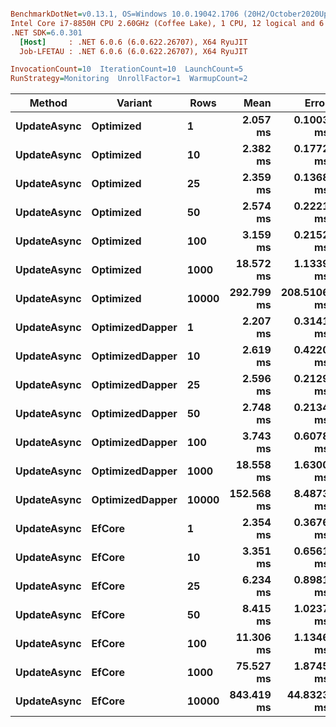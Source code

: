 ``` ini

BenchmarkDotNet=v0.13.1, OS=Windows 10.0.19042.1706 (20H2/October2020Update)
Intel Core i7-8850H CPU 2.60GHz (Coffee Lake), 1 CPU, 12 logical and 6 physical cores
.NET SDK=6.0.301
  [Host]     : .NET 6.0.6 (6.0.622.26707), X64 RyuJIT
  Job-LFETAU : .NET 6.0.6 (6.0.622.26707), X64 RyuJIT

InvocationCount=10  IterationCount=10  LaunchCount=5  
RunStrategy=Monitoring  UnrollFactor=1  WarmupCount=2  

```
|      Method |         Variant |  Rows |       Mean |       Error |      StdDev |     Median |        Min |          Max |
|------------ |---------------- |------ |-----------:|------------:|------------:|-----------:|-----------:|-------------:|
| **UpdateAsync** |       **Optimized** |     **1** |   **2.057 ms** |   **0.1003 ms** |   **0.2027 ms** |   **2.005 ms** |   **1.721 ms** |     **2.751 ms** |
| **UpdateAsync** |       **Optimized** |    **10** |   **2.382 ms** |   **0.1772 ms** |   **0.3579 ms** |   **2.307 ms** |   **1.979 ms** |     **3.942 ms** |
| **UpdateAsync** |       **Optimized** |    **25** |   **2.359 ms** |   **0.1368 ms** |   **0.2763 ms** |   **2.274 ms** |   **2.073 ms** |     **3.444 ms** |
| **UpdateAsync** |       **Optimized** |    **50** |   **2.574 ms** |   **0.2221 ms** |   **0.4487 ms** |   **2.449 ms** |   **2.072 ms** |     **4.580 ms** |
| **UpdateAsync** |       **Optimized** |   **100** |   **3.159 ms** |   **0.2152 ms** |   **0.4348 ms** |   **3.023 ms** |   **2.623 ms** |     **4.878 ms** |
| **UpdateAsync** |       **Optimized** |  **1000** |  **18.572 ms** |   **1.1339 ms** |   **2.2906 ms** |  **18.094 ms** |  **14.755 ms** |    **25.921 ms** |
| **UpdateAsync** |       **Optimized** | **10000** | **292.799 ms** | **208.5106 ms** | **421.2017 ms** | **154.529 ms** | **115.818 ms** | **1,619.538 ms** |
| **UpdateAsync** | **OptimizedDapper** |     **1** |   **2.207 ms** |   **0.3141 ms** |   **0.6344 ms** |   **2.013 ms** |   **1.805 ms** |     **6.125 ms** |
| **UpdateAsync** | **OptimizedDapper** |    **10** |   **2.619 ms** |   **0.4220 ms** |   **0.8525 ms** |   **2.355 ms** |   **2.079 ms** |     **6.537 ms** |
| **UpdateAsync** | **OptimizedDapper** |    **25** |   **2.596 ms** |   **0.2129 ms** |   **0.4301 ms** |   **2.444 ms** |   **2.165 ms** |     **4.696 ms** |
| **UpdateAsync** | **OptimizedDapper** |    **50** |   **2.748 ms** |   **0.2134 ms** |   **0.4310 ms** |   **2.600 ms** |   **2.282 ms** |     **4.561 ms** |
| **UpdateAsync** | **OptimizedDapper** |   **100** |   **3.743 ms** |   **0.6078 ms** |   **1.2278 ms** |   **3.289 ms** |   **2.720 ms** |     **8.352 ms** |
| **UpdateAsync** | **OptimizedDapper** |  **1000** |  **18.558 ms** |   **1.6300 ms** |   **3.2927 ms** |  **18.588 ms** |  **13.890 ms** |    **29.051 ms** |
| **UpdateAsync** | **OptimizedDapper** | **10000** | **152.568 ms** |   **8.4873 ms** |  **17.1448 ms** | **145.555 ms** | **122.161 ms** |   **198.668 ms** |
| **UpdateAsync** |          **EfCore** |     **1** |   **2.354 ms** |   **0.3676 ms** |   **0.7426 ms** |   **2.148 ms** |   **1.853 ms** |     **7.107 ms** |
| **UpdateAsync** |          **EfCore** |    **10** |   **3.351 ms** |   **0.6561 ms** |   **1.3253 ms** |   **2.941 ms** |   **2.489 ms** |     **9.555 ms** |
| **UpdateAsync** |          **EfCore** |    **25** |   **6.234 ms** |   **0.8981 ms** |   **1.8141 ms** |   **7.073 ms** |   **3.412 ms** |     **9.923 ms** |
| **UpdateAsync** |          **EfCore** |    **50** |   **8.415 ms** |   **1.0237 ms** |   **2.0679 ms** |   **8.624 ms** |   **4.849 ms** |    **13.568 ms** |
| **UpdateAsync** |          **EfCore** |   **100** |  **11.306 ms** |   **1.1346 ms** |   **2.2920 ms** |  **11.598 ms** |   **7.829 ms** |    **17.382 ms** |
| **UpdateAsync** |          **EfCore** |  **1000** |  **75.527 ms** |   **1.8745 ms** |   **3.7866 ms** |  **74.758 ms** |  **67.984 ms** |    **83.293 ms** |
| **UpdateAsync** |          **EfCore** | **10000** | **843.419 ms** |  **44.8323 ms** |  **90.5634 ms** | **801.100 ms** | **743.192 ms** | **1,041.356 ms** |
